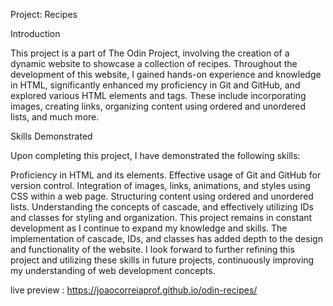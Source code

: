 Project: Recipes

Introduction

This project is a part of The Odin Project, involving the creation of a dynamic website to showcase a collection of recipes. Throughout the development of this website, I gained hands-on experience and knowledge in HTML, significantly enhanced my proficiency in Git and GitHub, and explored various HTML elements and tags. These include incorporating images, creating links, organizing content using ordered and unordered lists, and much more.

Skills Demonstrated

Upon completing this project, I have demonstrated the following skills:

Proficiency in HTML and its elements.
Effective usage of Git and GitHub for version control.
Integration of images, links, animations, and styles using CSS within a web page.
Structuring content using ordered and unordered lists.
Understanding the concepts of cascade, and effectively utilizing IDs and classes for styling and organization.
This project remains in constant development as I continue to expand my knowledge and skills. The implementation of cascade, IDs, and classes has added depth to the design and functionality of the website. I look forward to further refining this project and utilizing these skills in future projects, continuously improving my understanding of web development concepts.

live preview : https://joaocorreiaprof.github.io/odin-recipes/
